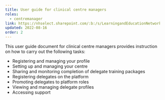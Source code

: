 ```yaml
---
title: User guide for clinical centre managers
roles:
  - centremanager
link: https://nhselect.sharepoint.com/:b:/s/LearningandEducationNetworks/DSP/ETbdFtLzERNDu8qRN3rRHkcBLivV_w-lvgJj0Wn23xNRXw
updated: 2022-08-16
order: 2
---
```

This user guide document for clinical centre managers provides instruction on how to carry out the following tasks:

- Registering and managing your profile
- Setting up and managing your centre
- Sharing and monitoring completion of delegate training packages​
- Registering delegates on the platform
- Promoting delegates to platform roles
- Viewing and managing delegate profiles
- Accessing support​